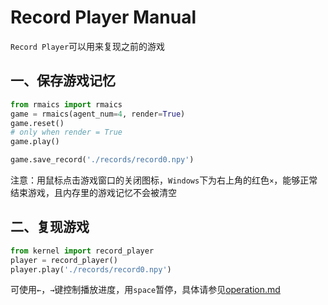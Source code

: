 # Record Player Manual

`Record Player`可以用来复现之前的游戏

## 一、保存游戏记忆

```python
from rmaics import rmaics
game = rmaics(agent_num=4, render=True)
game.reset()
# only when render = True
game.play()

game.save_record('./records/record0.npy')
```

注意：用鼠标点击游戏窗口的关闭图标，`Windows`下为右上角的红色`×`，能够正常结束游戏，且内存里的游戏记忆不会被清空

## 二、复现游戏

```python
from kernel import record_player
player = record_player()
player.play('./records/record0.npy')
```

可使用`←`，`→`键控制播放进度，用`space`暂停，具体请参见[operation.md](./operation.md)